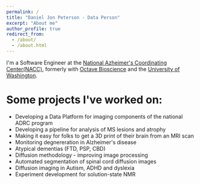 ```yaml
---
permalink: /
title: "Daniel Jon Peterson - Data Person"
excerpt: "About me"
author_profile: true
redirect_from: 
  - /about/
  - /about.html
---
```


I'm a Software Engineer at the [National Azheimer's Coordinating Center(NACC)](http://naccdata.org), formerly with [Octave Bioscience](https://www.octavebio.com/) and the [University of Washington](http://ibic.washington.edu).

Some projects I've worked on:
======
* Developing a Data Platform for imaging components of the national ADRC program
* Developing a pipeline for analysis of MS lesions and atrophy
* Making it easy for folks to get a 3D print of their brain from an MRI scan
* Monitoring degnereration in Alzheimer's disease  
* Atypical dementias (FTD, PSP, CBD)
* Diffusion methodology - improving image processing   
* Automated segmentation of spinal cord diffusion images  
* Diffusion imaging in Autism, ADHD and dyslexia
* Experiment development for solution-state NMR  
